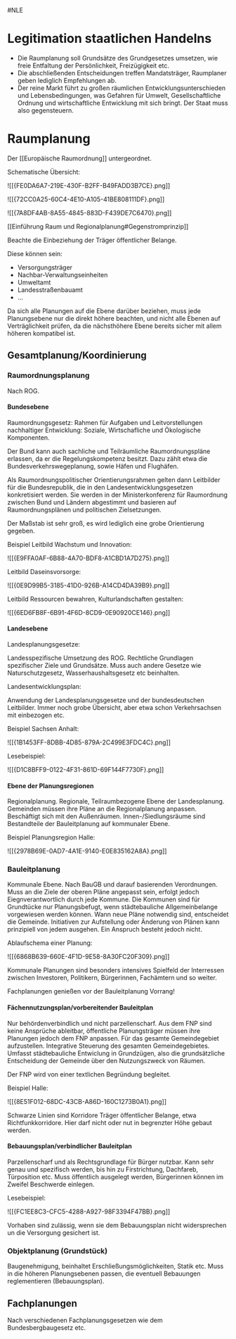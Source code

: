 #NLE 

# Legitimation staatlichen Handelns

- Die Raumplanung soll Grundsätze des Grundgesetzes umsetzen, wie freie Entfaltung der Persönlichkeit, Freizügigkeit etc.
- Die abschließenden Entscheidungen treffen Mandatsträger, Raumplaner geben lediglich Empfehlungen ab.
- Der reine Markt führt zu großen räumlichen Entwicklungsunterschieden und Lebensbedingungen, was Gefahren für Umwelt, Gesellschaftliche Ordnung und wirtschaftliche Entwicklung mit sich bringt. Der Staat muss also gegensteuern.

# Raumplanung

Der [[Europäische Raumordnung]] untergeordnet.

Schematische Übersicht:

![[{FE0DA6A7-219E-430F-B2FF-B49FADD3B7CE}.png]]

![[{72CC0A25-60C4-4E10-A105-41BE808111DF}.png]]

![[{7A8DF4AB-8A55-4845-883D-F439DE7C6470}.png]]

[[Einführung Raum und Regionalplanung#Gegenstromprinzip]]

Beachte die Einbeziehung der Träger öffentlicher Belange.

Diese können sein:
- Versorgungsträger
- Nachbar-Verwaltungseinheiten
- Umweltamt
- Landesstraßenbauamt
- ...

Da sich alle Planungen auf die Ebene darüber beziehen, muss jede Planungsebene nur die direkt höhere beachten, und nicht alle Ebenen auf Verträglichkeit prüfen, da die nächsthöhere Ebene bereits sicher mit allem höheren kompatibel ist.

## Gesamtplanung/Koordinierung

### Raumordnungsplanung

Nach ROG.

#### Bundesebene

Raumordnungsgesetz: Rahmen für Aufgaben und Leitvorstellungen nachhaltiger Entwicklung: Soziale, Wirtschafliche und Ökologische Komponenten.

Der Bund kann auch sachliche und Teilräumliche Raumordnungspläne erlassen, da er die Regelungskompetenz besitzt. Dazu zählt etwa die Bundesverkehrswegeplanung, sowie Häfen und Flughäfen.

Als Raumordnungspolitischer Orientierungsrahmen gelten dann Leitbilder für die Bundesrepublik, die in den Landesentwicklungsgesetzen konkretisiert werden.
Sie werden in der Ministerkonferenz für Raumordnung zwischen Bund und Ländern abgestimmt und basieren auf Raumordnungsplänen und politischen Zielsetzungen.

Der Maßstab ist sehr groß, es wird lediglich eine grobe Orientierung gegeben.

Beispiel Leitbild Wachstum und Innovation:

![[{E9FFA0AF-6B88-4A70-BDF8-A1CBD1A7D275}.png]]

Leitbild Daseinsvorsorge:

![[{0E9D99B5-3185-41D0-926B-A14CD4DA39B9}.png]]

Leitbild Ressourcen bewahren, Kulturlandschaften gestalten:

![[{6ED6FB8F-6B91-4F6D-8CD9-0E90920CE146}.png]]

#### Landesebene

Landesplanungsgesetze:

Landesspezifische Umsetzung des ROG. Rechtliche Grundlagen spezifischer Ziele und Grundsätze. Muss auch andere Gesetze wie Naturschutzgesetz, Wasserhaushaltsgesetz etc beinhalten.

Landesentwicklungsplan:

Anwendung der Landesplanungsgesetze und der bundesdeutschen Leitbilder. Immer noch grobe Übersicht, aber etwa schon Verkehrsachsen mit einbezogen etc. 

Beispiel Sachsen Anhalt:

![[{1B1453FF-8DBB-4D85-879A-2C499E3FDC4C}.png]]

Lesebeispiel:

![[{D1C8BFF9-0122-4F31-861D-69F144F7730F}.png]]

#### Ebene der Planungsregionen

Regionalplanung. Regionale, Teilraumbezogene Ebene der Landesplanung. Gemeinden müssen ihre Pläne an die Regionalplanung anpassen. Beschäftigt sich mit den Außenräumen. Innen-/Siedlungsräume sind Bestandteile der Bauleitplanung auf kommunaler Ebene.

Beispiel Planungsregion Halle:

![[{2978B69E-0AD7-4A1E-9140-E0E835162A8A}.png]]

### Bauleitplanung 

Kommunale Ebene.
Nach BauGB und darauf basierenden Verordnungen. Muss an die Ziele der oberen Pläne angepasst sein, erfolgt jedoch Eiegnverantwortlich durch jede Kommune. Die Kommunen sind für Grundtücke nur Planungsbefugt, wenn städtebauliche Allgemeinbelange vorgewiesen werden können. Wann neue Pläne notwendig sind, entscheidet die Gemeinde.
Initiativen zur Aufstellung oder Änderung von Plänen kann prinzipiell von jedem ausgehen. Ein Anspruch besteht jedoch nicht.

Ablaufschema einer Planung:

![[{6868B639-660E-4F1D-9E58-8A30FC20F309}.png]]

Kommunale Planungen sind besonders intensives Spielfeld der Interressen zwischen Investoren, Politikern, Bürgerinnen,
Fachämtern und so weiter.

Fachplanungen genießen vor der Bauleitplanung Vorrang!

#### Fächennutzungsplan/vorbereitender Bauleitplan

Nur behördenverbindlich und nicht parzellenscharf. Aus dem FNP sind keine Ansprüche ableitbar, öffentliche Planungsträger müssen ihre Planungen jedoch dem FNP anpassen. Für das gesamte Gemeindegebiet aufzustellen. Integrative Steuerung des gesamten Gemeindegebietes. Umfasst städtebauliche Entwiclung in Grundzügen, also die grundsätzliche Entscheidung der Gemeinde über den Nutzungszweck von Räumen.

Der FNP wird von einer textlichen Begründung begleitet.

Beispiel Halle:

![[{8E51F012-68DC-43CB-A86D-160C1273B0A1}.png]]

Schwarze Linien sind Korridore Träger öffentlicher Belange, etwa Richtfunkkorridore. Hier darf nicht oder nut in begrenzter Höhe gebaut werden.

#### Bebauungsplan/verbindlicher Bauleitplan

Parzellenscharf und als Rechtsgrundlage für Bürger nutzbar. Kann sehr genau und spezifisch werden, bis hin zu Firstrichtung, Dachfareb, Türposition etc. Muss öffentlich ausgelegt werden, Bürgerinnen können im Zweifel Beschwerde einlegen.

Lesebeispiel:

![[{FC1EE8C3-CFC5-4288-A927-98F3394F47BB}.png]]

Vorhaben sind zulässig, wenn sie dem Bebauungsplan nicht widersprechen un die Versorgung gesichert ist.

### Objektplanung (Grundstück)

Baugenehmigung, beinhaltet Erschließungsmöglichkeiten, Statik etc. Muss in die höheren Planungsebenen passen, die eventuell Bebauungen reglementieren (Bebauungsplan).

## Fachplanungen

Nach verschiedenen Fachplanungsgesetzen wie dem Bundesbergbaugesetz etc.